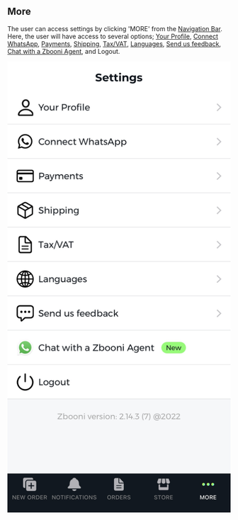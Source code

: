 ## More

The user can access settings by clicking 'MORE' from the [Navigation Bar](../navigation-bar.md). Here, the user will have access to several options; [Your Profile](./your-profile.md), [Connect WhatsApp](./connect-whatsapp.md), [Payments](./payments.md), [Shipping](./shipping.md), [Tax/VAT](./tax.md), [Languages](./languages.md), [Send us feedback](./send-us-feedback.md), [Chat with a Zbooni Agent](./chat-with-a-zbooni-agent.md), and Logout.


![More](../../images/screenshots/more/01.jpg?raw=true "More")

